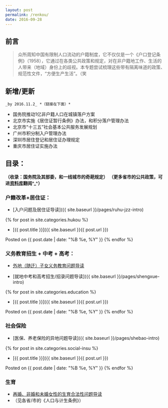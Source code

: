 ```yaml
---
layout: post
permalink: /renkou/
date: 2016-09-28
---
```


## 前言  
> 众所周知中国有限制人口流动的户籍制度，它不仅仅是一个《户口登记条例》（1958），它通过在各类公共政策和规定，对在非户籍地工作、生活的人带来（地域）身份上的歧视。本专题尝试梳理这些带有隔离味道的政策、规范性文件，“方便生产生活”。（笑

## 新增/更新
	_by 2016.11.2_ *（链接在下面）*  

+ 国务院推动1亿非户籍人口在城镇落户方案
+ 北京市实施《居住证暂行条例》办法，和积分落户管理办法
+ 北京市“十三五”社会基本公共服务发展规划
+ 广州市积分制入户管理办法
+ 深圳市居住登记和居住证办理规定
+ 重庆市居住证实施办法


## 目录：
**（收录：国务院及其部委，和一线城市的奇葩规定）**
**（更多省市的公共政策，可进[资料库](https://github.com/mdrights/mirror-CN/tree/master/28%E5%B8%82%E4%BA%BA%E5%8F%A3%E6%94%BF%E7%AD%96%E6%95%B0%E6%8D%AE)翻阅^_^）**  
 

### 户籍改革+居住证：

+ [入户问题及居住证导读]({{ site.baseurl }}/pages/ruhu-jzz-intro)

{% for post in site.categories.hukou %}
+ [{{ post.title }}]({{ site.baseurl }}{{ post.url }})  

Posted on {{ post.date | date: "%B %e, %Y" }}
{% endfor %}


### 义务教育招生 + 中考 + 高考：

- [外地（随迁）子女义务教育问题导读]()

- [就地中考和高考招生/招录问题导读]({{ site.baseurl }}/pages/shengxue-intro)

{% for post in site.categories.education %}
+ [{{ post.title }}]({{ site.baseurl }}{{ post.url }})

Posted on {{ post.date | date: "%B %e, %Y" }}
{% endfor %}


### 社会保险  

- [医保、养老保险的异地问题导读]({{ site.baseurl }}/pages/shebao-intro)

{% for post in site.categories.social-insu %}
+ [{{ post.title }}]({{ site.baseurl }}{{ post.url }})

Posted on {{ post.date | date: "%B %e, %Y" }}
{% endfor %}


### 生育  

- [再婚、非婚和未婚女性的生育合法性问题导读]()
- （见各省/市的《人口与计生条例》）

